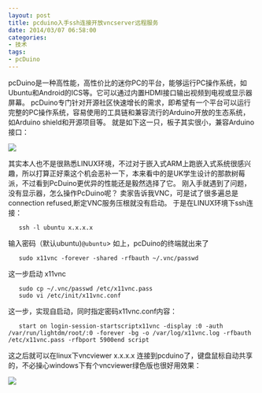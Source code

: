 ```yaml
---
layout: post
title: pcduino入手ssh连接开放vncserver远程服务
date: 2014/03/07 06:58:00
categories:
- 技术
tags:
- pcDuino
---
```


pcDuino是一种高性能，高性价比的迷你PC的平台，能够运行PC操作系统，如Ubuntu和Android的ICS等。它可以通过内置HDMI接口输出视频到电视或显示器屏幕。 pcDuino专门针对开源社区快速增长的需求，即希望有一个平台可以运行完整的PC操作系统，容易使用的工具链和兼容流行的Arduino开放的生态系统，如Arduino shield和开源项目等。 就是如下这一只，板子其实很小，兼容Arduino接口：

![](http://pics.naaln.com/blog/2019-05-14-123347.jpg-basicBlog)

其实本人也不是很熟悉LINUX环境，不过对于嵌入式ARM上跑嵌入式系统很感兴趣，所以打算正好乘这个机会恶补一下，本来看中的是UK学生设计的那款树莓派，不过看到PcDuino更优异的性能还是毅然选择了它。 刚入手就遇到了问题，没有显示器，怎么操作PcDuino呢？ 卖家告诉我VNC，可是试了很多遍总是connection refused,断定VNC服务压根就没有启动。 于是在LINUX环境下ssh连接：  
```
   ssh -l ubuntu x.x.x.x
```

输入密码（默认ubuntu)`@ubuntu`> 如上，pcDuino的终端就出来了
```
   sudo x11vnc -forever -shared -rfbauth ~/.vnc/passwd
```

这一步启动 x11vnc
```
   sudo cp ~/.vnc/passwd /etc/x11vnc.pass
   sudo vi /etc/init/x11vnc.conf
```

这一步，实现自启动，同时指定密码x11vnc.conf内容：
```
   start on login-session-startscriptx11vnc -display :0 -auth /var/run/lightdm/root/:0 -forever -bg -o /var/log/x11vnc.log -rfbauth /etc/x11vnc.pass -rfbport 5900end script
```

这之后就可以在linux下vncviewer x.x.x.x 连接到pcduino了，键盘鼠标自动共享的，不必操心windows下有个vncviewer绿色版也很好用效果：

![](http://pics.naaln.com/blog/2019-05-14-123349.jpg-basicBlog)

